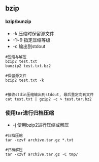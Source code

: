 ## bzip

####  bzip/bunzip

* -k 压缩时保留源文件
* -1~9 指定压缩等级
* -c 输出到stdout

```
#压缩与解压
bzip2 test.txt
bunzip2 test.txt.bz2

#保留源文件
bzip2 test.txt -k


#接收stdin压缩输出到stdout, 最后重定向到文件
cat test.txt | gzip2 -c > test.tar.bz2

```

### 使用tar进行归档压缩

* -j 使用bzip2进行压缩或解压

```
#归档压缩
tar -czvf archive.tar.gz *.txt

#归档解压
tar -xzvf archive.tar.gz -C tmp/

```
